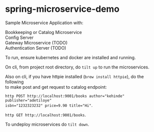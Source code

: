 # spring-microservice-demo

Sample Microservice Application with:

Bookkeeping or Catalog Microservice   
Config Server  
Gateway Microservice (TODO)   
Authentication Server (TODO)   

To run, ensure kubernetes and docker are installed and running.    

On cli, from project root directory, do `tilt up` to run the microservices. 

Also on cli, if you have httpie installed (`brew install httpie`), do the following  
to make post and get request to catalog endpoint:  

`http POST http://localhost:9001/books author="kehinde" publisher="adetiloye"`   
`isbn="1232323232" price=9.90 title="Hi"`. 

`http GET http://localhost:9001/books`.

To undeploy microservices do `tilt down`.
